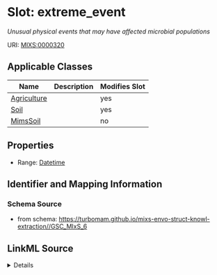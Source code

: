 # Slot: extreme_event


_Unusual physical events that may have affected microbial populations_



URI: [MIXS:0000320](https://w3id.org/mixs/0000320)



<!-- no inheritance hierarchy -->




## Applicable Classes

| Name | Description | Modifies Slot |
| --- | --- | --- |
[Agriculture](Agriculture.md) |  |  yes  |
[Soil](Soil.md) |  |  yes  |
[MimsSoil](MimsSoil.md) |  |  no  |







## Properties

* Range: [Datetime](Datetime.md)





## Identifier and Mapping Information







### Schema Source


* from schema: https://turbomam.github.io/mixs-envo-struct-knowl-extraction//GSC_MIxS_6




## LinkML Source

<details>
```yaml
name: extreme_event
description: Unusual physical events that may have affected microbial populations
title: history/extreme events
notes:
- event
- history
from_schema: https://turbomam.github.io/mixs-envo-struct-knowl-extraction//GSC_MIxS_6
rank: 1000
slot_uri: MIXS:0000320
multivalued: false
alias: extreme_event
domain_of:
- Agriculture
- Soil
range: datetime

```
</details>